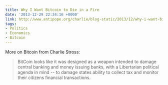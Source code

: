 ```yaml
---
title: Why I Want Bitcoin to Die in a Fire
date: '2013-12-29 22:34:16 +0000'
link: http://www.antipope.org/charlie/blog-static/2013/12/why-i-want-bitcoin-to-die-in-a.html
tags:
- Politics
- Economics
- Bitcoin
---
```

More on Bitcoin from Charlie Stross:

> BitCoin looks like it was designed as a weapon intended to damage central banking and money issuing banks, with a Libertarian political agenda in mind -- to damage states ability to collect tax and monitor their citizens financial transactions.
